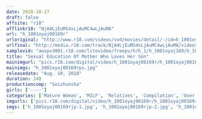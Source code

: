 ```yaml
---
date: 2018-10-27
draft: false
affsite: "r18"
afflinkr18: "NjA4LjEuMS4xLjAuMC4wLjAuMA"
url: "h_1001oyaj00169r"
urloriginal: "http://www.r18.com/videos/vod/movies/detail/-/id=h_1001oyaj00169r"
urlfinal: "http://media.r18.com/track/NjA4LjEuMS4xLjAuMC4wLjAuMA/videos/vod/movies/detail/-/id=h_1001oyaj00169r"
samplevid: "awspv3001.r18.com/litevideo/freepv/h/h_1/h_1001oyaj169/h_1001oyaj169_dmb_w.mp4"
title: "Sexual Education Of Mother Who Loves Her Son"
mainimgurl: "pics.r18.com/digital/video/h_1001oyaj00169r/h_1001oyaj00169rps.jpg"
mainimgs: "h_1001oyaj00169rps.jpg"
releasedate: "Aug. 10, 2018"
duration: 240
productioncomp: "Seishunsha"
girls: ['----']
categories: ['Mature Woman', 'MILF', 'Relatives', 'Compilation', 'Over 4 Hours']
imgurls: ['pics.r18.com/digital/video/h_1001oyaj00169r/h_1001oyaj00169rjp-1.jpg', 'pics.r18.com/digital/video/h_1001oyaj00169r/h_1001oyaj00169rjp-2.jpg', 'pics.r18.com/digital/video/h_1001oyaj00169r/h_1001oyaj00169rjp-3.jpg', 'pics.r18.com/digital/video/h_1001oyaj00169r/h_1001oyaj00169rjp-4.jpg', 'pics.r18.com/digital/video/h_1001oyaj00169r/h_1001oyaj00169rjp-5.jpg', 'pics.r18.com/digital/video/h_1001oyaj00169r/h_1001oyaj00169rjp-6.jpg', 'pics.r18.com/digital/video/h_1001oyaj00169r/h_1001oyaj00169rjp-7.jpg', 'pics.r18.com/digital/video/h_1001oyaj00169r/h_1001oyaj00169rjp-8.jpg', 'pics.r18.com/digital/video/h_1001oyaj00169r/h_1001oyaj00169rjp-9.jpg', 'pics.r18.com/digital/video/h_1001oyaj00169r/h_1001oyaj00169rjp-10.jpg', 'pics.r18.com/digital/video/h_1001oyaj00169r/h_1001oyaj00169rjp-11.jpg', 'pics.r18.com/digital/video/h_1001oyaj00169r/h_1001oyaj00169rjp-12.jpg', 'pics.r18.com/digital/video/h_1001oyaj00169r/h_1001oyaj00169rjp-13.jpg', 'pics.r18.com/digital/video/h_1001oyaj00169r/h_1001oyaj00169rjp-14.jpg', 'pics.r18.com/digital/video/h_1001oyaj00169r/h_1001oyaj00169rjp-15.jpg', 'pics.r18.com/digital/video/h_1001oyaj00169r/h_1001oyaj00169rjp-16.jpg', 'pics.r18.com/digital/video/h_1001oyaj00169r/h_1001oyaj00169rjp-17.jpg', 'pics.r18.com/digital/video/h_1001oyaj00169r/h_1001oyaj00169rjp-18.jpg', 'pics.r18.com/digital/video/h_1001oyaj00169r/h_1001oyaj00169rjp-19.jpg', 'pics.r18.com/digital/video/h_1001oyaj00169r/h_1001oyaj00169rjp-20.jpg']
imgs: ['h_1001oyaj00169rjp-1.jpg', 'h_1001oyaj00169rjp-2.jpg', 'h_1001oyaj00169rjp-3.jpg', 'h_1001oyaj00169rjp-4.jpg', 'h_1001oyaj00169rjp-5.jpg', 'h_1001oyaj00169rjp-6.jpg', 'h_1001oyaj00169rjp-7.jpg', 'h_1001oyaj00169rjp-8.jpg', 'h_1001oyaj00169rjp-9.jpg', 'h_1001oyaj00169rjp-10.jpg', 'h_1001oyaj00169rjp-11.jpg', 'h_1001oyaj00169rjp-12.jpg', 'h_1001oyaj00169rjp-13.jpg', 'h_1001oyaj00169rjp-14.jpg', 'h_1001oyaj00169rjp-15.jpg', 'h_1001oyaj00169rjp-16.jpg', 'h_1001oyaj00169rjp-17.jpg', 'h_1001oyaj00169rjp-18.jpg', 'h_1001oyaj00169rjp-19.jpg', 'h_1001oyaj00169rjp-20.jpg']
---
```

